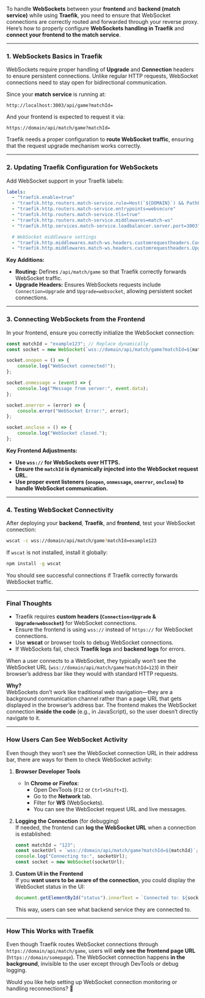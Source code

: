 
To handle **WebSockets** between your **frontend** and **backend (match service)** while using **Traefik**, you need to ensure that WebSocket connections are correctly routed and forwarded through your reverse proxy. Here’s how to properly configure **WebSockets handling in Traefik** and **connect your frontend to the match service**.

---

### **1. WebSockets Basics in Traefik**
WebSockets require proper handling of **Upgrade** and **Connection** headers to ensure persistent connections. Unlike regular HTTP requests, WebSocket connections need to stay open for bidirectional communication.

Since your **match service** is running at:
```
http://localhost:3003/api/game?matchId=
```
And your frontend is expected to request it via:
```
https://domain/api/match/game?matchId=
```
Traefik needs a proper configuration to **route WebSocket traffic**, ensuring that the request upgrade mechanism works correctly.

---

### **2. Updating Traefik Configuration for WebSockets**
Add WebSocket support in your Traefik labels:

```yaml
labels:
  - "traefik.enable=true"
  - "traefik.http.routers.match-service.rule=Host(`${DOMAIN}`) && PathPrefix(`/api/match/game`)"
  - "traefik.http.routers.match-service.entrypoints=websecure"
  - "traefik.http.routers.match-service.tls=true"
  - "traefik.http.routers.match-service.middlewares=match-ws"
  - "traefik.http.services.match-service.loadbalancer.server.port=3003"

  # WebSocket middleware settings
  - "traefik.http.middlewares.match-ws.headers.customrequestheaders.Connection=Upgrade"
  - "traefik.http.middlewares.match-ws.headers.customrequestheaders.Upgrade=websocket"
```

**Key Additions:**
- **Routing:** Defines `/api/match/game` so that Traefik correctly forwards WebSocket traffic.
- **Upgrade Headers:** Ensures WebSockets requests include `Connection=Upgrade` and `Upgrade=websocket`, allowing persistent socket connections.

---

### **3. Connecting WebSockets from the Frontend**
In your frontend, ensure you correctly initialize the WebSocket connection:

```javascript
const matchId = "example123"; // Replace dynamically
const socket = new WebSocket(`wss://domain/api/match/game?matchId=${matchId}`);

socket.onopen = () => {
    console.log("WebSocket connected!");
};

socket.onmessage = (event) => {
    console.log("Message from server:", event.data);
};

socket.onerror = (error) => {
    console.error("WebSocket Error:", error);
};

socket.onclose = () => {
    console.log("WebSocket closed.");
};
```

**Key Frontend Adjustments:**
- **Use `wss://` for WebSockets over HTTPS.**
- **Ensure the `matchId` is dynamically injected into the WebSocket request URL.**
- **Use proper event listeners (`onopen`, `onmessage`, `onerror`, `onclose`) to handle WebSocket communication.**

---

### **4. Testing WebSocket Connectivity**
After deploying your **backend**, **Traefik**, and **frontend**, test your WebSocket connection:
```bash
wscat -c wss://domain/api/match/game?matchId=example123
```
If `wscat` is not installed, install it globally:
```bash
npm install -g wscat
```

You should see successful connections if Traefik correctly forwards WebSocket traffic.

---

### **Final Thoughts**
- Traefik requires **custom headers (`Connection=Upgrade` & `Upgrade=websocket`)** for WebSocket connections.
- Ensure the frontend is using `wss://` instead of `https://` for WebSocket connections.
- Use **wscat** or browser tools to debug WebSocket connections.
- If WebSockets fail, check **Traefik logs** and **backend logs** for errors.


When a user connects to a WebSocket, they typically won’t see the WebSocket URL (`wss://domain/api/match/game?matchId=123`) in their browser’s address bar like they would with standard HTTP requests.

**Why?**  
WebSockets don’t work like traditional web navigation—they are a background communication channel rather than a page URL that gets displayed in the browser’s address bar. The frontend makes the WebSocket connection **inside the code** (e.g., in JavaScript), so the user doesn’t directly navigate to it.

---

### **How Users Can See WebSocket Activity**
Even though they won’t see the WebSocket connection URL in their address bar, there are ways for them to check WebSocket activity:

1. **Browser Developer Tools**  
   - In **Chrome or Firefox**:  
     - Open DevTools (`F12` or `Ctrl+Shift+I`).  
     - Go to the **Network** tab.  
     - Filter for **WS** (WebSockets).  
     - You can see the WebSocket request URL and live messages.  

2. **Logging the Connection** (for debugging)  
   If needed, the frontend can **log the WebSocket URL** when a connection is established:
   ```javascript
   const matchId = "123";
   const socketUrl = `wss://domain/api/match/game?matchId=${matchId}`;
   console.log("Connecting to:", socketUrl);
   const socket = new WebSocket(socketUrl);
   ```

3. **Custom UI in the Frontend**  
   If you **want users to be aware of the connection**, you could display the WebSocket status in the UI:
   ```javascript
   document.getElementById("status").innerText = `Connected to: ${socketUrl}`;
   ```
   This way, users can see what backend service they are connected to.

---

### **How This Works with Traefik**
Even though Traefik routes WebSocket connections through `https://domain/api/match/game`, users will **only see the frontend page URL** (`https://domain/somepage`). The WebSocket connection happens **in the background**, invisible to the user except through DevTools or debug logging.

Would you like help setting up WebSocket connection monitoring or handling reconnections? 🚀
